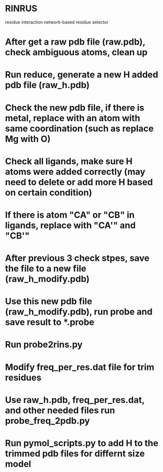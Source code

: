 # RINRUS
residue interaction network-based residue selector

# After get a raw pdb file (raw.pdb), check ambiguous atoms, clean up
# Run reduce, generate a new H added pdb file (raw_h.pdb) 
# Check the new pdb file, if there is metal, replace with an atom with same coordination (such as replace Mg with O)
# Check all ligands, make sure H atoms were added correctly (may need to delete or add more H based on certain condition)
# If there is atom "CA" or "CB" in ligands, replace with "CA'" and "CB'"
# After previous 3 check stpes, save the file to a new file (raw_h_modify.pdb)
# Use this new pdb file (raw_h_modify.pdb), run probe and save result to *.probe
# Run probe2rins.py
# Modify freq_per_res.dat file for trim residues
# Use raw_h.pdb, freq_per_res.dat, and other needed files run probe_freq_2pdb.py
# Run pymol_scripts.py to add H to the trimmed pdb files for differnt size model

